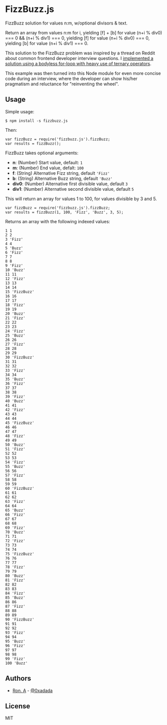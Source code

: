 # FizzBuzz.js

FizzBuzz solution for values n:m, w/optional divisors & text.

Return an array from values n:m for i, yielding [f] + [b] for value
(n+i % div0) === 0 && (n+i % div1) === 0, yielding [f] for value
(n+i % div0) === 0, yielding [b] for value (n+i % div1) === 0.

This solution to the FizzBuzz problem was inspired by a thread on Reddit
about common frontend developer interview questions. I [implemented a
solution using a bodyless for-loop with heavy use of ternary
operators](https://gist.github.com/0xadada/ccb5cd069138e5bb7549).

This example was then turned into this Node module for even more concise
code during an interview, where the developer can show his/her
pragmatism and reluctance for "reinventing the wheel".


## Usage

Simple usage:

    $ npm install -s fizzbuzz.js

Then:

    var fizzBuzz = require('fizzbuzz.js').fizzBuzz;
    var results = fizzBuzz();

FizzBuzz takes optional arguments:

* **n**: (Number) Start value, default: `1`
* **m**: (Number) End value, defalt: `100`
* **f**: (String) Alternative Fizz string, default `'Fizz'`
* **b**: (String) Alternative Buzz string, default `'Buzz'`
* **div0**: (Number) Alternative first divisible value, default `3`
* **div1**: (Number) Alternative second divisible value, default `5`


This will return an array for values 1 to 100, for values divisible by 3 and 5.

    var fizzBuzz = require('fizzbuzz.js').fizzBuzz;
    var results = fizzBuzz(1, 100, 'Fizz', 'Buzz', 3, 5);

Returns an array with the following indexed values:

    1 1
    2 2
    3 'Fizz'
    4 4
    5 'Buzz'
    6 'Fizz'
    7 7
    8 8
    9 'Fizz'
    10 'Buzz'
    11 11
    12 'Fizz'
    13 13
    14 14
    15 'FizzBuzz'
    16 16
    17 17
    18 'Fizz'
    19 19
    20 'Buzz'
    21 'Fizz'
    22 22
    23 23
    24 'Fizz'
    25 'Buzz'
    26 26
    27 'Fizz'
    28 28
    29 29
    30 'FizzBuzz'
    31 31
    32 32
    33 'Fizz'
    34 34
    35 'Buzz'
    36 'Fizz'
    37 37
    38 38
    39 'Fizz'
    40 'Buzz'
    41 41
    42 'Fizz'
    43 43
    44 44
    45 'FizzBuzz'
    46 46
    47 47
    48 'Fizz'
    49 49
    50 'Buzz'
    51 'Fizz'
    52 52
    53 53
    54 'Fizz'
    55 'Buzz'
    56 56
    57 'Fizz'
    58 58
    59 59
    60 'FizzBuzz'
    61 61
    62 62
    63 'Fizz'
    64 64
    65 'Buzz'
    66 'Fizz'
    67 67
    68 68
    69 'Fizz'
    70 'Buzz'
    71 71
    72 'Fizz'
    73 73
    74 74
    75 'FizzBuzz'
    76 76
    77 77
    78 'Fizz'
    79 79
    80 'Buzz'
    81 'Fizz'
    82 82
    83 83
    84 'Fizz'
    85 'Buzz'
    86 86
    87 'Fizz'
    88 88
    89 89
    90 'FizzBuzz'
    91 91
    92 92
    93 'Fizz'
    94 94
    95 'Buzz'
    96 'Fizz'
    97 97
    98 98
    99 'Fizz'
    100 'Buzz'


## Authors

* [Ron. A](https://github.com/0xadada) -
  [@0xadada](http://twitter.com/0xadada)


## License

MIT
